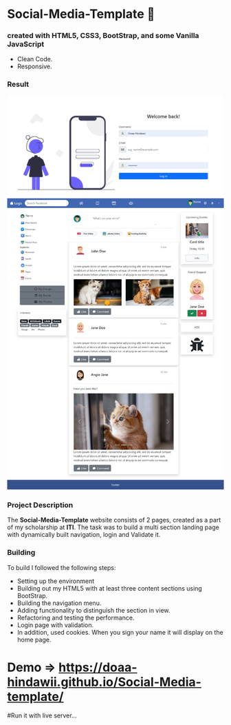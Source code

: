 # Social-Media-Template 🤳

### created with HTML5, CSS3, BootStrap, and some Vanilla JavaScript
- Clean Code.
- Responsive.

### Result 
![screenshot](images/login.png)
![screenshot](images/web-capture.jpeg)

### Project Description
The **Social-Media-Template** website consists of 2 pages, created as a part of my scholarship at **ITI**.
The task was to build a multi section landing page with dynamically built navigation, login and Validate it. 

### Building
To build I followed the following steps: 

- Setting up the environment
- Building out my HTML5 with at least three content sections using BootStrap.
- Building the navigation menu.
- Adding functionality to distinguish the section in view.
- Refactoring and testing the performance.
- Login page with validation.
- In addition, used cookies. When you sign your name it will display on the home page.

# Demo => https://doaa-hindawii.github.io/Social-Media-template/

#Run it with live server...
